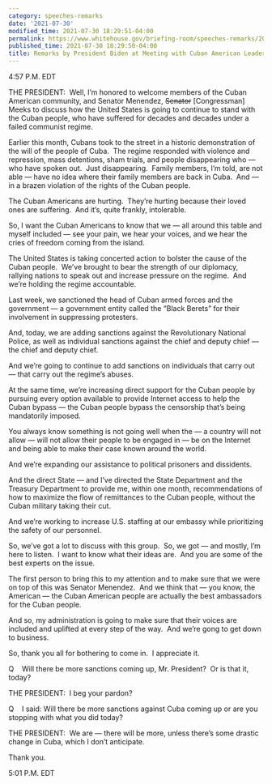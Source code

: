 ```yaml
---
category: speeches-remarks
date: '2021-07-30'
modified_time: 2021-07-30 18:29:51-04:00
permalink: https://www.whitehouse.gov/briefing-room/speeches-remarks/2021/07/30/remarks-by-president-biden-at-meeting-with-cuban-american-leaders/
published_time: 2021-07-30 18:29:50-04:00
title: Remarks by President Biden at Meeting with Cuban American Leaders
---
```

 
4:57 P.M. EDT      
  
THE PRESIDENT:  Well, I’m honored to welcome members of the Cuban
American community, and Senator Menendez, <s>Senator</s> \[Congressman\]
Meeks to discuss how the United States is going to continue to stand
with the Cuban people, who have suffered for decades and decades under a
failed communist regime.  
  
Earlier this month, Cubans took to the street in a historic
demonstration of the will of the people of Cuba.  The regime responded
with violence and repression, mass detentions, sham trials, and people
disappearing who — who have spoken out.  Just disappearing.  Family
members, I’m told, are not able — have no idea where their family
members are back in Cuba.  And — in a brazen violation of the rights of
the Cuban people.   
  
The Cuban Americans are hurting.  They’re hurting because their loved
ones are suffering.  And it’s, quite frankly, intolerable.  
  
So, I want the Cuban Americans to know that we — all around this table
and myself included — see your pain, we hear your voices, and we hear
the cries of freedom coming from the island.  
  
The United States is taking concerted action to bolster the cause of the
Cuban people.  We’ve brought to bear the strength of our diplomacy,
rallying nations to speak out and increase pressure on the regime.  And
we’re holding the regime accountable.  
  
Last week, we sanctioned the head of Cuban armed forces and the
government — a government entity called the “Black Berets” for their
involvement in suppressing protesters.  
  
And, today, we are adding sanctions against the Revolutionary National
Police, as well as individual sanctions against the chief and deputy
chief — the chief and deputy chief.   
  
And we’re going to continue to add sanctions on individuals that carry
out — that carry out the regime’s abuses.  
  
At the same time, we’re increasing direct support for the Cuban people
by pursuing every option available to provide Internet access to help
the Cuban bypass — the Cuban people bypass the censorship that’s being
mandatorily imposed.  
  
You always know something is not going well when the — a country will
not allow — will not allow their people to be engaged in — be on the
Internet and being able to make their case known around the world.    
  
And we’re expanding our assistance to political prisoners and
dissidents.  
  
And the direct State — and I’ve directed the State Department and the
Treasury Department to provide me, within one month, recommendations of
how to maximize the flow of remittances to the Cuban people, without the
Cuban military taking their cut.  
  
And we’re working to increase U.S. staffing at our embassy while
prioritizing the safety of our personnel.  
  
So, we’ve got a lot to discuss with this group.  So, we got — and
mostly, I’m here to listen.  I want to know what their ideas are.  And
you are some of the best experts on the issue.   
  
The first person to bring this to my attention and to make sure that we
were on top of this was Senator Menendez.  And we think that — you know,
the American — the Cuban American people are actually the best
ambassadors for the Cuban people.  
  
And so, my administration is going to make sure that their voices are
included and uplifted at every step of the way.  And we’re gong to get
down to business.   
  
So, thank you all for bothering to come in.  I appreciate it.   
  
Q    Will there be more sanctions coming up, Mr. President?  Or is that
it, today?  
  
THE PRESIDENT:  I beg your pardon?  
  
Q    I said: Will there be more sanctions against Cuba coming up or are
you stopping with what you did today?  
  
THE PRESIDENT:  We are — there will be more, unless there’s some drastic
change in Cuba, which I don’t anticipate.  
  
Thank you.  
  
5:01 P.M. EDT
